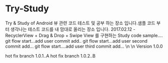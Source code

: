# Try-Study
Try &amp; Study of Android
뷰 관련 코드 테스트 및 공부 하는 장소 입니다.샘플 코드 부터 생각나는 테스트 코드를 내 맘대로 올리는 장소 입니다.
2017.02.12 - RecyclerView + Drag & Drop + Swipe View 를 구현하는 Study code sample.... 
git flow start...add user commit add..
git flow start...add user second commit add...
git flow start....add user  third commit add...
\n
\n
Version 1.0.0

hot fix branch 1.0.1..A
hot fix branch 1.0.2..B

